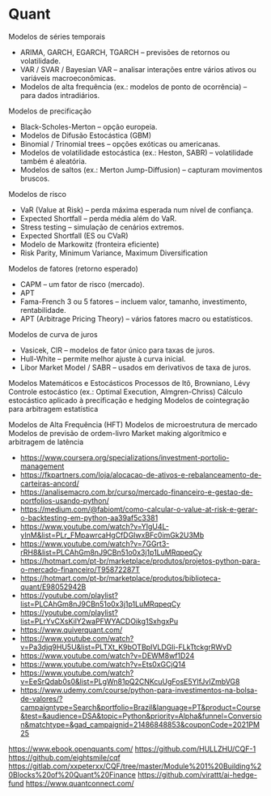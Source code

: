 # Quant

Modelos de séries temporais
- ARIMA, GARCH, EGARCH, TGARCH – previsões de retornos ou volatilidade.
- VAR / SVAR / Bayesian VAR – analisar interações entre vários ativos ou variáveis macroeconômicas.
- Modelos de alta frequência (ex.: modelos de ponto de ocorrência) – para dados intradiários.

Modelos de precificação
- Black-Scholes-Merton – opção europeia.
- Modelos de Difusão Estocástica (GBM)
- Binomial / Trinomial trees – opções exóticas ou americanas.
- Modelos de volatilidade estocástica (ex.: Heston, SABR) – volatilidade também é aleatória.
- Modelos de saltos (ex.: Merton Jump-Diffusion) – capturam movimentos bruscos.

Modelos de risco
- VaR (Value at Risk) – perda máxima esperada num nível de confiança.
- Expected Shortfall – perda média além do VaR.
- Stress testing – simulação de cenários extremos.
- Expected Shortfall (ES ou CVaR)
- Modelo de Markowitz (fronteira eficiente)
- Risk Parity, Minimum Variance, Maximum Diversification

Modelos de fatores (retorno esperado)
- CAPM – um fator de risco (mercado).
- APT
- Fama-French 3 ou 5 fatores – incluem valor, tamanho, investimento, rentabilidade.
- APT (Arbitrage Pricing Theory) – vários fatores macro ou estatísticos.

Modelos de curva de juros
- Vasicek, CIR – modelos de fator único para taxas de juros.
- Hull-White – permite melhor ajuste à curva inicial.
- Libor Market Model / SABR – usados em derivativos de taxa de juros.

Modelos Matemáticos e Estocásticos
Processos de Itô, Browniano, Lévy
Controle estocástico (ex.: Optimal Execution, Almgren-Chriss)
Cálculo estocástico aplicado à precificação e hedging
Modelos de cointegração para arbitragem estatística

Modelos de Alta Frequência (HFT)
Modelos de microestrutura de mercado
Modelos de previsão de ordem-livro
Market making algorítmico e arbitragem de latência

- https://www.coursera.org/specializations/investment-portolio-management
- https://fkpartners.com/loja/alocacao-de-ativos-e-rebalanceamento-de-carteiras-ancord/
- https://analisemacro.com.br/curso/mercado-financeiro-e-gestao-de-portfolios-usando-python/
- https://medium.com/@fabiomt/como-calcular-o-value-at-risk-e-gerar-o-backtesting-em-python-aa39af5c3381
- https://www.youtube.com/watch?v=YIgU4L-yInM&list=PLr_FMpawrcaHgCfDGIwxBFc0imGk2U3Mb
- https://www.youtube.com/watch?v=7GGrt3-rRH8&list=PLCAhGm8nJ9CBn51o0x3j1p1LuMRqpeqCy
- https://hotmart.com/pt-br/marketplace/produtos/projetos-python-para-o-mercado-financeiro/T95872287T
- https://hotmart.com/pt-br/marketplace/produtos/biblioteca-quant/E98052942B
- https://youtube.com/playlist?list=PLCAhGm8nJ9CBn51o0x3j1p1LuMRqpeqCy
- https://youtube.com/playlist?list=PLrYvCXsKilY2waPFWYACDOikg1SxhgxPu
- https://www.quiverquant.com/
- https://www.youtube.com/watch?v=Pa3djq9HU5U&list=PLTXt_K9bOTBpIVLDGli-FLkTtckgrRWvD
- https://www.youtube.com/watch?v=DEWM8wf1D24
- https://www.youtube.com/watch?v=Ets0xGCjQ14
- https://www.youtube.com/watch?v=EeSrQdab0s0&list=PLgWn81pQ2CNKcuUgFosE5YlfJvIZmbVG8
- https://www.udemy.com/course/python-para-investimentos-na-bolsa-de-valores/?campaigntype=Search&portfolio=Brazil&language=PT&product=Course&test=&audience=DSA&topic=Python&priority=Alpha&funnel=Conversion&matchtype=&gad_campaignid=21486848853&couponCode=2021PM25




https://www.ebook.openquants.com/
https://github.com/HULLZHU/CQF-1
https://github.com/eightsmile/cqf
https://gitlab.com/xxpeterxx/CQF/tree/master/Module%201%20Building%20Blocks%20of%20Quant%20Finance
https://github.com/virattt/ai-hedge-fund
https://www.quantconnect.com/
